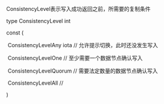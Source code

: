ConsistencyLevel表示写入成功返回之前，所需要的复制条件



type ConsistencyLevel int



const (

​	ConsistencyLevelAny	iota	  // 允许提示切换，此时还没发生写入

​	ConsistencyLevelOne				// 至少需要一个数据节点确认写入

​	ConsistencyLevelQuorum		// 需要法定数量的数据节点确认写入

​	ConsistencyLevelAll				   // 

)